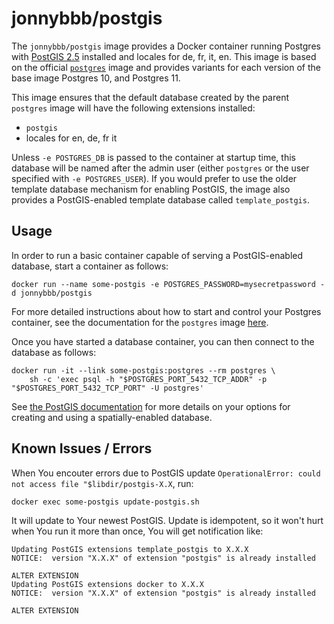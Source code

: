 # jonnybbb/postgis

<!--[![Build Status](https://travis-ci.org/jonnybbb/docker-postgis.svg)](https://travis-ci.org/jonnybbb/docker-postgis)--> 

The `jonnybbb/postgis` image provides a Docker container running Postgres with [PostGIS 2.5](http://postgis.net/) installed and locales for de, fr, it, en. This image is based on the official [`postgres`](https://registry.hub.docker.com/_/postgres/) image and provides variants for each version of the base image Postgres 10, and Postgres 11.

This image ensures that the default database created by the parent `postgres` image will have the following extensions installed:

* `postgis`
* locales for en, de, fr it

Unless `-e POSTGRES_DB` is passed to the container at startup time, this database will be named after the admin user (either `postgres` or the user specified with `-e POSTGRES_USER`). If you would prefer to use the older template database mechanism for enabling PostGIS, the image also provides a PostGIS-enabled template database called `template_postgis`.

## Usage

In order to run a basic container capable of serving a PostGIS-enabled database, start a container as follows:

    docker run --name some-postgis -e POSTGRES_PASSWORD=mysecretpassword -d jonnybbb/postgis

For more detailed instructions about how to start and control your Postgres container, see the documentation for the `postgres` image [here](https://registry.hub.docker.com/_/postgres/).

Once you have started a database container, you can then connect to the database as follows:

    docker run -it --link some-postgis:postgres --rm postgres \
        sh -c 'exec psql -h "$POSTGRES_PORT_5432_TCP_ADDR" -p "$POSTGRES_PORT_5432_TCP_PORT" -U postgres'

See [the PostGIS documentation](http://postgis.net/docs/postgis_installation.html#create_new_db_extensions) for more details on your options for creating and using a spatially-enabled database.

## Known Issues / Errors

When You encouter errors due to PostGIS update `OperationalError: could not access file "$libdir/postgis-X.X`, run:

`docker exec some-postgis update-postgis.sh`

It will update to Your newest PostGIS. Update is idempotent, so it won't hurt when You run it more than once, You will get notification like:

```
Updating PostGIS extensions template_postgis to X.X.X
NOTICE:  version "X.X.X" of extension "postgis" is already installed

ALTER EXTENSION
Updating PostGIS extensions docker to X.X.X
NOTICE:  version "X.X.X" of extension "postgis" is already installed

ALTER EXTENSION
```

